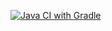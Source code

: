 [![Java CI with Gradle](https://github.com/NechayDanil/fantastic-octo-sniffle/actions/workflows/gradle.yml/badge.svg)](https://github.com/NechayDanil/fantastic-octo-sniffle/actions/workflows/gradle.yml)